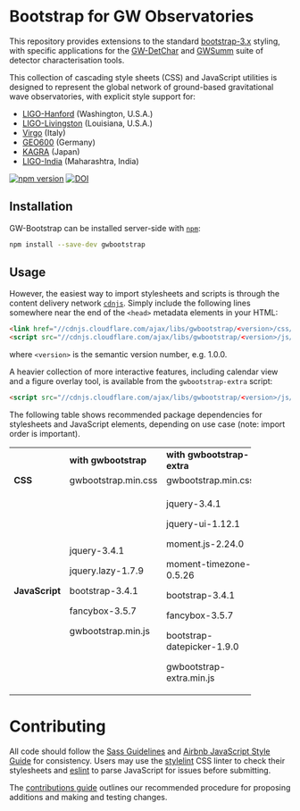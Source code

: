 # Bootstrap for GW Observatories

This repository provides extensions to the standard
[bootstrap-3.x](//github.com/gwdetchar/bootstrap/) styling, with specific
applications for the [GW-DetChar](//github.com/gwdetchar/gwdetchar/) and
[GWSumm](//github.com/gwpy/gwsumm) suite of detector characterisation tools.

This collection of cascading style sheets (CSS) and JavaScript utilities
is designed to represent the global network of ground-based
gravitational wave observatories, with explicit style support for:

  - [LIGO-Hanford](https://www.ligo.caltech.edu/WA) (Washington, U.S.A.)
  - [LIGO-Livingston](https://www.ligo.caltech.edu/LA) (Louisiana, U.S.A.)
  - [Virgo](http://www.virgo-gw.eu) (Italy)
  - [GEO600](https://www.geo600.org) (Germany)
  - [KAGRA](https://gwcenter.icrr.u-tokyo.ac.jp/en/) (Japan)
  - [LIGO-India](https://www.ligo-india.in) (Maharashtra, India)

[![npm version](https://badge.fury.io/js/gwbootstrap.svg)](https://badge.fury.io/js/gwbootstrap)
[![DOI](https://zenodo.org/badge/DOI/10.5281/zenodo.3483879.svg)](https://doi.org/10.5281/zenodo.3483879)

## Installation

GW-Bootstrap can be installed server-side with
[`npm`](https://www.npmjs.com/get-npm):

```bash
npm install --save-dev gwbootstrap
```

## Usage

However, the easiest way to import stylesheets and scripts is through the
content delivery network [`cdnjs`](https://cdnjs.com). Simply include the
following lines somewhere near the end of the `<head>` metadata elements
in your HTML:

```html
<link href="//cdnjs.cloudflare.com/ajax/libs/gwbootstrap/<version>/css/gwbootstrap.min.css" rel="stylesheet" media="all">
<script src="//cdnjs.cloudflare.com/ajax/libs/gwbootstrap/<version>/js/gwbootstrap.min.css" type="text/javascript"></script>
```

where `<version>` is the semantic version number, e.g. 1.0.0.

A heavier collection of more interactive features, including calendar
view and a figure overlay tool, is available from the
`gwbootstrap-extra` script:

```html
<script src="//cdnjs.cloudflare.com/ajax/libs/gwbootstrap/<version>/js/gwbootstrap-extra.min.css" type="text/javascript"></script>
```

The following table shows recommended package dependencies for
stylesheets and JavaScript elements, depending on use case (note: import
order is important).

<table style="width:86%;">
<colgroup>
<col style="width: 21%" />
<col style="width: 28%" />
<col style="width: 36%" />
</colgroup>
<tbody>
<tr class="odd">
<td></td>
<td><strong>with gwbootstrap</strong></td>
<td><strong>with gwbootstrap-extra</strong></td>
</tr>
<tr class="even">
<td><strong>CSS</strong></td>
<td>gwbootstrap.min.css</td>
<td>gwbootstrap.min.css</td>
</tr>
<tr class="odd">
<td><strong>JavaScript</strong></td>
<td><p>jquery-3.4.1</p>
<p>jquery.lazy-1.7.9</p>
<p>bootstrap-3.4.1</p>
<p>fancybox-3.5.7</p>
<p>gwbootstrap.min.js</p></td>
<td><p>jquery-3.4.1</p>
<p>jquery-ui-1.12.1</p>
<p>moment.js-2.24.0</p>
<p>moment-timezone-0.5.26</p>
<p>bootstrap-3.4.1</p>
<p>fancybox-3.5.7</p>
<p>bootstrap-datepicker-1.9.0</p>
<p>gwbootstrap-extra.min.js</p></td>
</tr>
</tbody>
</table>

# Contributing

All code should follow the [Sass Guidelines](https://sass-guidelin.es) and
[Airbnb JavaScript Style Guide](//github.com/airbnb/javascript) for
consistency. Users may use the [stylelint](https://stylelint.io) CSS linter
to check their stylesheets and [eslint](https://eslint.org) to parse
JavaScript for issues before submitting.

The
[contributions guide](//github.com/gwdetchar/gwbootstrap/blob/master/CONTRIBUTING.md)
outlines our recommended procedure for proposing additions and making and
testing changes.
